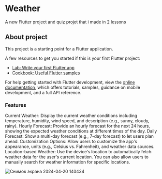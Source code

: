 # Weather

A new Flutter project and quiz projet that i made in 2 lessons

## About project

This project is a starting point for a Flutter application.

A few resources to get you started if this is your first Flutter project:

- [Lab: Write your first Flutter app](https://docs.flutter.dev/get-started/codelab)
- [Cookbook: Useful Flutter samples](https://docs.flutter.dev/cookbook)

For help getting started with Flutter development, view the
[online documentation](https://docs.flutter.dev/), which offers tutorials,
samples, guidance on mobile development, and a full API reference.
### Features 
Current Weather: Display the current weather conditions including temperature, humidity, wind speed, and description (e.g., sunny, cloudy, rainy).
Hourly Forecast: Provide an hourly forecast for the next 24 hours, showing the expected weather conditions at different times of the day.
Daily Forecast: Show a multi-day forecast (e.g., 7-day forecast) to let users plan ahead.
Customization Options: Allow users to customize the app's appearance, units (e.g., Celsius vs. Fahrenheit), and weather data sources.
Location-based Weather: Use the device's location to automatically fetch weather data for the user's current location. You can also allow users to manually search for weather information for specific locations.

![Снимок экрана 2024-04-20 140434](https://github.com/ademabek/flutter_quiz1/assets/144406245/f443cf75-a32d-4a3f-a25b-4651723cbb2d)

